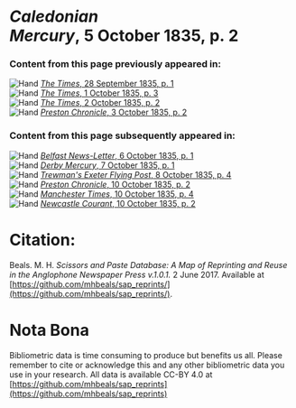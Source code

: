 # *Caledonian Mercury*, 5 October 1835, p. 2  
  
### Content from this page previously appeared in:  
![Hand](http://scissorsandpaste.net/wp-content/uploads/2017/06/smallhandpointer.png) [*The Times*, 28 September 1835, p. 1](https://mhbeals.github.io/sap_html/The-Times/The-Times-28-September-1835-p-1)  
![Hand](http://scissorsandpaste.net/wp-content/uploads/2017/06/smallhandpointer.png) [*The Times*, 1 October 1835, p. 3](https://mhbeals.github.io/sap_html/The-Times/The-Times-1-October-1835-p-3)  
![Hand](http://scissorsandpaste.net/wp-content/uploads/2017/06/smallhandpointer.png) [*The Times*, 2 October 1835, p. 2](https://mhbeals.github.io/sap_html/The-Times/The-Times-2-October-1835-p-2)  
![Hand](http://scissorsandpaste.net/wp-content/uploads/2017/06/smallhandpointer.png) [*Preston Chronicle*, 3 October 1835, p. 2](https://mhbeals.github.io/sap_html/Preston-Chronicle/Preston-Chronicle-3-October-1835-p-2)  
  
### Content from this page subsequently appeared in:  
![Hand](http://scissorsandpaste.net/wp-content/uploads/2017/06/smallhandpointer.png) [*Belfast News-Letter*, 6 October 1835, p. 1](https://mhbeals.github.io/sap_html/Belfast-News-Letter/Belfast-News-Letter-6-October-1835-p-1)  
![Hand](http://scissorsandpaste.net/wp-content/uploads/2017/06/smallhandpointer.png) [*Derby Mercury*, 7 October 1835, p. 1](https://mhbeals.github.io/sap_html/Derby-Mercury/Derby-Mercury-7-October-1835-p-1)  
![Hand](http://scissorsandpaste.net/wp-content/uploads/2017/06/smallhandpointer.png) [*Trewman's Exeter Flying Post*, 8 October 1835, p. 4](https://mhbeals.github.io/sap_html/Trewman's-Exeter-Flying-Post/Trewman's-Exeter-Flying-Post-8-October-1835-p-4)  
![Hand](http://scissorsandpaste.net/wp-content/uploads/2017/06/smallhandpointer.png) [*Preston Chronicle*, 10 October 1835, p. 2](https://mhbeals.github.io/sap_html/Preston-Chronicle/Preston-Chronicle-10-October-1835-p-2)  
![Hand](http://scissorsandpaste.net/wp-content/uploads/2017/06/smallhandpointer.png) [*Manchester Times*, 10 October 1835, p. 4](https://mhbeals.github.io/sap_html/Manchester-Times/Manchester-Times-10-October-1835-p-4)  
![Hand](http://scissorsandpaste.net/wp-content/uploads/2017/06/smallhandpointer.png) [*Newcastle Courant*, 10 October 1835, p. 2](https://mhbeals.github.io/sap_html/Newcastle-Courant/Newcastle-Courant-10-October-1835-p-2)  


# Citation: 

Beals. M. H. *Scissors and Paste Database: A Map of Reprinting and Reuse in the Anglophone Newspaper Press v.1.0.1.* 2 June 2017. Available at [https://github.com/mhbeals/sap_reprints/](https://github.com/mhbeals/sap_reprints/). 

# Nota Bona

Bibliometric data is time consuming to produce but benefits us all. Please remember to cite or acknowledge this and any other bibliometric data you use in your research. All data is available CC-BY 4.0 at [https://github.com/mhbeals/sap_reprints](https://github.com/mhbeals/sap_reprints)
